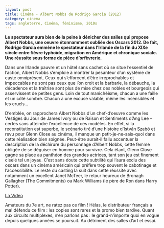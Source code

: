 ```yaml
---
layout: post
title: Cinéma - Albert Nobbs de Rodrigo Garcia (2012)
category: cinema
tags: angleterre, Cinéma, féminisme, 2010s
---
```

**Le spectateur aura bien de la peine à dénicher des salles qui propose Albert Nobbs, une oeuvre étonnamment oubliée des Oscars 2012. De fait, Rodrigo Garcia emmène le spectateur dans l’Irlande de la fin du XIXe siècle entre fièvre typhoïde, migration en Amérique et chronique sociale. Une réussite sous forme de pièce d’orfèvrerie.**

Dans une Irlande pauvre et un hôtel sans cachet où se situe l’essentiel de l’action, Albert Nobbs s’emploie à montrer la pesanteur d’un système de caste omniprésent. Ceux qui s’efforcent d’être irréprochables et impeccables ne sont pas ceux que l’on croit et la barbarie, la débauche, la décadence et la traîtrise sont plus de mise chez des nobles et bourgeois qui asservissent de petites gens. Loin de tout manichéisme, chacun a une faille et un côté sombre. Chacun a une excuse valable, même les insensibles et les cruels…

D’emblée, on rapprochera Albert Nobbs d’un chef-d’oeuvre comme les Vestiges du Jour de James Ivory ou de Raison et Sentiments d’Ang Lee – certes sans atteindre l’excellence de ces modèles. En effet, si la reconstitution est superbe, le scénario tiré d’une histoire d’István Szabó et revu pour Glenn Close au cinéma, il manque un petit-je-ne-sais-quoi dans cette réalisation bien soignée. Peut-être aurait-il fallu accentuer la description de la déchirure du personnage d’Albert Nobbs, cette femme obligée de se déguiser en homme pour survivre. Cela étant, Glenn Close gagne sa place au panthéon des grandes actrices, tant son jeu est finement ciselé tel un joyau. C’est sans doute cette subtilité qui l’aura exclu des oscars dans un cinéma américain qui préfère trop souvent le cabotinage et l’accessibilité. Le reste du casting la suit dans cette réussite avec notamment un excellent Janet McTeer, le retour heureux de Bronagh Gallagher (The Commitments) ou Mark Williams (le père de Ron dans Harry Potter).

[La Video](https://www.youtube.com/watch?v=8lJbNbTH5jY)

Amateurs du 7e art, ne ratez pas ce film ! Hélas, le distributeur français a mal défendu ce film : les copies sont rares et la promo bien tardive. Quant aux circuits multiplexes, n’en parlons pas : le grand-n’importe quoi en vogue depuis quelques années se poursuit. Au détriment des salles d’art et essai.

